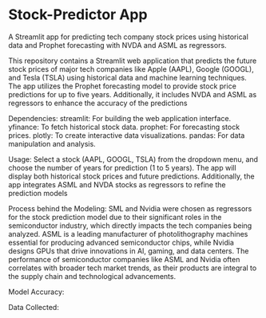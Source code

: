 # Stock-Predictor App
A Streamlit app for predicting tech company stock prices using historical data and Prophet forecasting with NVDA and ASML as regressors.

This repository contains a Streamlit web application that predicts the future stock prices of major tech companies like Apple (AAPL), Google (GOOGL), and Tesla (TSLA) using historical data and machine learning techniques. The app utilizes the Prophet forecasting model to provide stock price predictions for up to five years. Additionally, it includes NVDA and ASML as regressors to enhance the accuracy of the predictions


Dependencies:
  streamlit: For building the web application interface.
  yfinance: To fetch historical stock data.
  prophet: For forecasting stock prices.
  plotly: To create interactive data visualizations.
  pandas: For data manipulation and analysis.

Usage:
Select a stock (AAPL, GOOGL, TSLA) from the dropdown menu, and choose the number of years for prediction (1 to 5 years). The app will display both historical stock prices and future predictions. Additionally, the app integrates ASML and NVDA stocks as regressors to refine the prediction models

Process behind the Modeling: 
SML and Nvidia were chosen as regressors for the stock prediction model due to their significant roles in the semiconductor industry, which directly impacts the tech companies being analyzed. ASML is a leading manufacturer of photolithography machines essential for producing advanced semiconductor chips, while Nvidia designs GPUs that drive innovations in AI, gaming, and data centers. The performance of semiconductor companies like ASML and Nvidia often correlates with broader tech market trends, as their products are integral to the supply chain and technological advancements.

Model Accuracy:

Data Collected:

